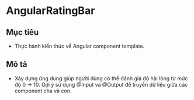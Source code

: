 # AngularRatingBar
## Mục tiêu
- Thực hành kiến thức về Angular component template.

## Mô tả
- Xây dựng ứng dụng giúp người dùng có thể đánh giá độ hài lòng từ mức độ 0 -> 10. Gợi ý sử dụng @Input và @Output để truyền dữ liệu giữa các component cha và con.

